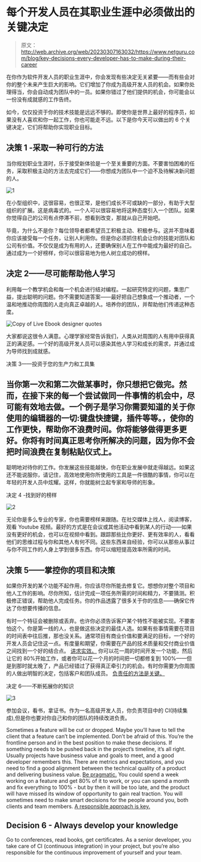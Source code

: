 # 每个开发人员在其职业生涯中必须做出的关键决定

> 原文：<http://web.archive.org/web/20230307163032/https://www.netguru.com/blog/key-decisions-every-developer-has-to-make-during-their-career>

 在你作为软件开发人员的职业生涯中，你会发现有些决定无关紧要——而有些会对你的整个未来产生巨大的影响。它们增加了你成为高级开发人员的机会。如果你处理得当，你会自动成为团队中的一员。如果你错过了他们提供的机会，你可能会以一份没有成就感的工作告终。

如今，仅仅投资于你的技术技能是远远不够的。即使你是世界上最好的程序员，如果没有人喜欢和你一起工作，你也可能走不远。以下是你今天可以做出的 6 个关键决定，它们将帮助你实现职业目标。

## 决策 1 -采取一种可行的方法

当你规划职业生涯时，乐于接受新体验是一个至关重要的方面。不要害怕困难的任务，采取积极主动的方法去完成它们——你想成为团队中一个迫不及待解决新问题的人。

![1](img/69295956cc71064ef630fcc5cc36db9d.png)

在小型组织中，这很容易，也很正常，是他们成长不可或缺的一部分，有助于大型组织的扩展。这是病毒式的。一个人可以很容易地将这种态度引入一个团队。如果你觉得自己的公司有点停滞不前，想看到改变，那就从自己开始吧。

毕竟，为什么不是你？每位领导者都希望员工积极主动、积极参与。这并不意味着你应该接受每一个任务，让别人利用你。但是你必须抓住机会让你的技能对团队和公司有价值。不仅仅是成为有用的人，还要确保别人在工作中能成为最好的自己。通过成为一个好榜样，你可以很容易地为他人树立成功的榜样。

## 决定 2——尽可能帮助他人学习

利用每一个教学机会和每一个机会进行结对编程。一起研究特定的问题，集思广益，提出聪明的问题。你不需要知道答案——最好把自己想象成一个推动者，一个温和地推动你周围的人走向真正卓越的人。培养你的团队，并帮助他们传递这种态度。

![Copy of Live Ebook designer quotes](img/06f66ce0979d25ade2debb41405b3cd5.png)

大家都说这很令人满意。心理学家经常告诉我们，人类从对周围的人有用中获得真正的满足感。一个好的高级开发人员可以感染其他人学习和成长的需求，并通过成为导师找到成就感。

决策 3——投资于您的生产力和工具集

## 当你第一次和第二次做某事时，你只想把它做完。然而，在接下来的每一个尝试做同一件事情的机会中，尽可能有效地去做。一个例子是学习你需要知道的关于你使用的编辑器的一切:键盘快捷键，插件等等。，使你的工作更快，帮助你不浪费时间。你将能够做得更多更好。你将有时间真正思考你所解决的问题，因为你不会把时间浪费在复制粘贴仪式上。

聪明地对待你的工作。你发展这些技能越快，你在职业发展中就走得越远。如果这还不能说服你，请记住，高效地使用你所使用的工具是一件很酷的事情，你可以在年轻的开发人员中炫耀。这样，你就能树立起专家和导师的形象。

决定 4 -找到好的榜样

![2](img/9a9f4335cf4c9ecfda9e2bf6d857f65b.png)

无论你是多么专业的专家，你也需要榜样来跟随。在社交媒体上找人，阅读博客，观看 Youtube 视频。最好的方式是在会议或其他活动中看到某人的行动——如果没有更好的机会，也可以在视频中看到。跟踪那些比你更好、更有效率的人，看看他们的思维过程与你和其他人有何不同。这些东西来自经验，你可以从那些从事过与你不同工作的人身上学到很多东西。你可以缩短提高效率所需的时间。

## 决策 5——掌控你的项目和决策

如果你开发的某个功能不起作用，你应该尽你所能去修复它。想想你对整个项目和他人工作的影响。尽你所知，估计完成一项任务所需的时间和精力，不要猜测。积极修正错误，帮助他人完成任务。你的作品透露了很多关于你的信息——确保它传达了你想要传播的信息。

有时一个特征会被删除或丢弃。也许你必须告诉客户某个特性不能被实现。不要害怕这个。你是第一线的人，也是做这些决定的最佳人选。如果有些事情需要在项目的时间表中往后推，那也没关系。通常项目有商业价值和要满足的目标，一个好的开发人员会记住这一点。有度量和期望，你需要在产品的技术质量和交付商业价值之间找到一个好的结合点。 [讲求实效。](http://web.archive.org/web/20221205013429/https://www.amazon.com/Pragmatic-Programmer-Journeyman-Master/dp/020161622X) 你可以花一周的时间开发一个功能，然后让它的 80%开始工作，或者你可以花一个月的时间把一切都修复到 100%——但是到那时就太晚了，产品已经错过了获得真正牵引力的机会。有时你需要为你周围的人做出明智的决定，包括客户和团队成员。 [负责任的方法是关键。](http://web.archive.org/web/20221205013429/https://thenextweb.com/dd/2016/03/28/how-to-be-a-responsible-developer/)

决定 6——不断拓展你的知识

![3](img/4727d90c9364a76ee34906f015b3baa2.png)

参加会议，看书，拿证书。作为一名高级开发人员，你负责项目中的 CI(持续集成),但是你也要对你自己和你的团队的持续改进负责。

Sometimes a feature will be cut or dropped. Maybe you’ll have to tell the client that a feature can’t be implemented. Don’t be afraid of this. You’re the frontline person and in the best position to make these decisions. If something needs to be pushed back in the project’s timeline, it’s all right. Usually projects have business value and goals to meet, and a good developer remembers this. There are metrics and expectations, and you need to find a good alignment between the technical quality of a product and delivering business value. [Be pragmatic.](http://web.archive.org/web/20221205013429/https://www.amazon.com/Pragmatic-Programmer-Journeyman-Master/dp/020161622X) You could spend a week working on a feature and get 80% of it to work, or you can spend a month and fix everything to 100% - but by then it will be too late, and the product will have missed its window of opportunity to gain real traction. You will sometimes need to make smart decisions for the people around you, both clients and team members. [A responsible approach is key.](http://web.archive.org/web/20221205013429/https://thenextweb.com/dd/2016/03/28/how-to-be-a-responsible-developer/)

## Decision 6 - Always develop your knowledge

Go to conferences, read books, get certificates. As a senior developer, you take care of CI (continuous integration) in your project, but you’re also responsible for the continuous improvement of yourself and your team.